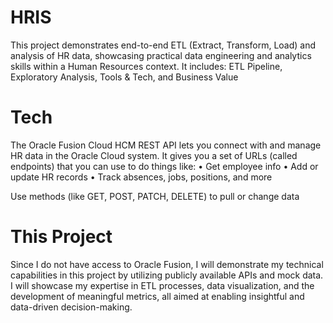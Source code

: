 # HRIS
This project demonstrates end-to-end ETL (Extract, Transform, Load) and analysis of HR data, showcasing practical data engineering and analytics skills within a Human Resources context. It includes: ETL Pipeline, Exploratory Analysis, Tools &amp; Tech, and Business Value

# Tech
The Oracle Fusion Cloud HCM REST API lets you connect with and manage HR data in the Oracle Cloud system. It gives you a set of URLs (called endpoints) that you can use to do things like:
	•	Get employee info
	•	Add or update HR records
	•	Track absences, jobs, positions, and more

Use methods (like GET, POST, PATCH, DELETE) to pull or change data

# This Project
Since I do not have access to Oracle Fusion, I will demonstrate my technical capabilities in this project by utilizing publicly available APIs and mock data. I will showcase my expertise in ETL processes, data visualization, and the development of meaningful metrics, all aimed at enabling insightful and data-driven decision-making.


